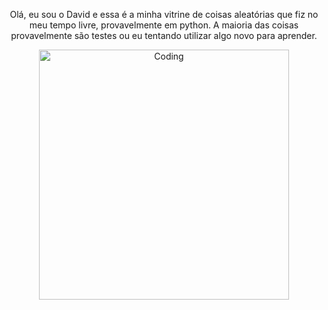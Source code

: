 <p align ="center"> Olá, eu sou o David e essa é a minha vitrine de coisas aleatórias que fiz no meu tempo livre, provavelmente em python. A maioria das coisas provavelmente são testes ou eu tentando utilizar algo novo para aprender.</p>

<p align="center">
  <img alt="Coding" width="400" src="https://media3.giphy.com/media/v1.Y2lkPTc5MGI3NjExbjVuejl4eDJ2bXR5cGdlNXZtN3dlZWN1eGJja3FzN2gxZmhqdG5leiZlcD12MV9pbnRlcm5hbF9naWZfYnlfaWQmY3Q9Zw/7NoNw4pMNTvgc/giphy.gif">
</p>

